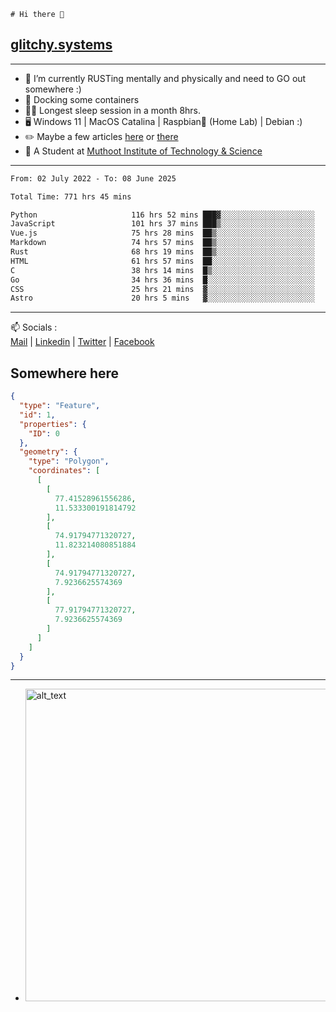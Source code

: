 ```
# Hi there 👋
```
## [glitchy.systems](https://glitchy.systems)
---

- 🌱 I’m currently RUSTing mentally and physically and need to GO out somewhere :)
- 🐋 Docking some containers
- 😶‍🌫️ Longest sleep session in a month 8hrs.
- 🖥️ Windows 11 | MacOS Catalina | Raspbian🥧 (Home Lab) | Debian :)
- ✏️ Maybe a few articles [here](https://medium.com/@advaithnarayanan8) or [there](https://medium.com/@advaithnarayanan8)
- 📑 A Student at [Muthoot Institute of Technology & Science](https://mgmits.ac.in/)



---

<!--START_SECTION:waka-->

```txt
From: 02 July 2022 - To: 08 June 2025

Total Time: 771 hrs 45 mins

Python                     116 hrs 52 mins ███▓░░░░░░░░░░░░░░░░░░░░░   15.14 %
JavaScript                 101 hrs 37 mins ███▒░░░░░░░░░░░░░░░░░░░░░   13.17 %
Vue.js                     75 hrs 28 mins  ██▒░░░░░░░░░░░░░░░░░░░░░░   09.78 %
Markdown                   74 hrs 57 mins  ██▒░░░░░░░░░░░░░░░░░░░░░░   09.71 %
Rust                       68 hrs 19 mins  ██▒░░░░░░░░░░░░░░░░░░░░░░   08.85 %
HTML                       61 hrs 57 mins  ██░░░░░░░░░░░░░░░░░░░░░░░   08.03 %
C                          38 hrs 14 mins  █▒░░░░░░░░░░░░░░░░░░░░░░░   04.95 %
Go                         34 hrs 36 mins  █░░░░░░░░░░░░░░░░░░░░░░░░   04.48 %
CSS                        25 hrs 21 mins  ▓░░░░░░░░░░░░░░░░░░░░░░░░   03.28 %
Astro                      20 hrs 5 mins   ▓░░░░░░░░░░░░░░░░░░░░░░░░   02.60 %
```

<!--END_SECTION:waka-->

---

📫 Socials :<br>
[Mail](mailto:advaith@glitchy.systems) | [Linkedin](https://www.linkedin.com/in/advaith-narayanan-a72152214/) | [Twitter](https://twitter.com/advaithnarayan) | [Facebook](https://screenmessage.com/qinq)

## Somewhere here

```geojson
{
  "type": "Feature",
  "id": 1,
  "properties": {
    "ID": 0
  },
  "geometry": {
    "type": "Polygon",
    "coordinates": [
      [
        [
          77.41528961556286,
          11.533300191814792
        ],
        [
          74.91794771320727,
          11.823214080851884
        ],
        [
          74.91794771320727,
          7.9236625574369
        ],
        [
          77.91794771320727,
          7.9236625574369
        ]
      ]
    ]
  }
}
```


--- 
- [<img alt="alt_text" width="500px" src="https://valid.x86.fr/cache/banner/xv24bv-6.png" />](https://valid.x86.fr/xv24bv)


